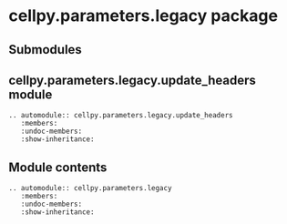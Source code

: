 # cellpy.parameters.legacy package

## Submodules

## cellpy.parameters.legacy.update_headers module

```{eval-rst}
.. automodule:: cellpy.parameters.legacy.update_headers
   :members:
   :undoc-members:
   :show-inheritance:
```

## Module contents

```{eval-rst}
.. automodule:: cellpy.parameters.legacy
   :members:
   :undoc-members:
   :show-inheritance:
```
